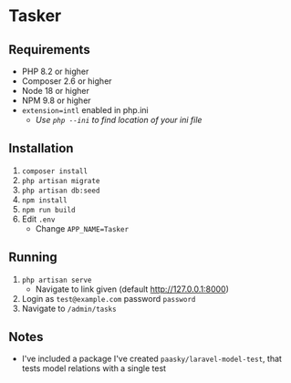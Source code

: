 # Tasker

## Requirements
- PHP 8.2 or higher
- Composer 2.6 or higher
- Node 18 or higher
- NPM 9.8 or higher
- `extension=intl` enabled in php.ini
  - _Use `php --ini` to find location of your ini file_

## Installation
1. `composer install`
2. `php artisan migrate`
3. `php artisan db:seed`
4. `npm install`
5. `npm run build`
6. Edit `.env`
   - Change `APP_NAME=Tasker`

## Running
1. `php artisan serve`
   - Navigate to link given (default http://127.0.0.1:8000)
2. Login as `test@example.com` password `password`
3. Navigate to `/admin/tasks`

## Notes
- I've included a package I've created `paasky/laravel-model-test`, that tests model relations with a single test
